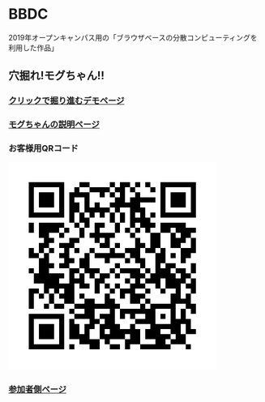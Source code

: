 # BBDC
2019年オープンキャンパス用の「ブラウザベースの分散コンピューティングを利用した作品」

## 穴掘れ!モグちゃん!!
### [クリックで掘り進むデモページ](https://cdlab-sit.github.io/BBDC/design/html-test/menu.html)  
### [モグちゃんの説明ページ](https://cdlab-sit.github.io/BBDC/templates/description.html)  

### お客様用QRコード
![QR](./design/other-imges/qrcode-moguchan.png)

### [参加者側ページ](https://purplealpaca1.sakura.ne.jp/mogumogu/BBDC/user-waiting)
